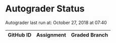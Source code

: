 # Autograder Status
Autograder last run at: October 27, 2018 at 07:40

| GitHub ID | Assignment | Graded Branch |
|-----------|------------|---------------|
